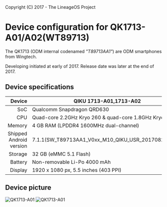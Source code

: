 Copyright (C) 2017 - The LineageOS Project

Device configuration for QK1713-A01/A02(WT89713)
==============

The QK1713 (ODM internal codenamed _"T89713AA1"_) are ODM smartphones from Wingtech.

Developing initiated at early of 2017. Release date was later at the end of 2017.

## Device specifications

|                  Device | QIKU 1713-A01,1713-A02                                                   |
|------------------------:|--------------------------------------------------------------------------|
|                     SoC | Qualcomm Snapdragon QRD630                                               |
|                     CPU | Quad-core 2.2GHz Kryo 260 & quad-core 1.8GHz Kryo 260                    |
|                  Memory | 4 GB RAM (LPDDR4 1600MHz dual-channel)                                   |
| Shipped Android version | 7.1.1(SW_T89713AA1_V0xx_M10_QIKU_USR_201708230905)                       |
|                 Storage | 32 GB (eMMC 5.1 Flash)                                                   |
|                 Battery | Non-removable Li-Po 4000 mAh                                             |
|                 Display | 1920 x 1080 px, 5.5 inches (403 PPI)                                     |
## Device picture

![QK1713-A01](http://shouji.tenaa.com.cn/TransFile/WebPic/17024766/17024766-z.jpg "QK1713-A01")
![QK1713-A01](http://shouji.tenaa.com.cn/TransFile/WebPic/17024766/17024766-b.jpg "QK1713-A01")

